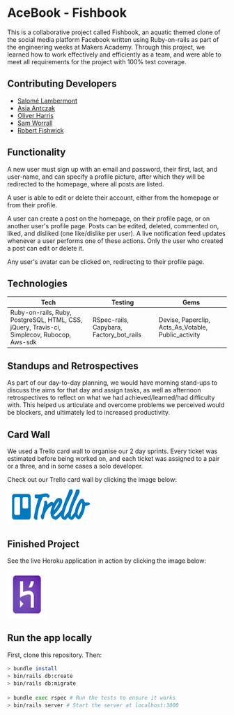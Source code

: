 # AceBook - Fishbook

This is a collaborative project called Fishbook, an aquatic themed clone of the social media platform Facebook written using Ruby-on-rails as part of the engineering weeks at Makers Academy. Through this project, we learned how to work effectively and efficiently as a team, and were able to meet all requirements for the project with 100% test coverage.


## Contributing Developers
- [Salomé Lambermont](https://github.com/Slambermont)
- [Asia Antczak](https://github.com/asiaantczak)
- [Oliver Harris](https://github.com/revilo1882)
- [Sam Worrall](https://github.com/samworrall)
- [Robert Fishwick](https://github.com/afishcalledrob)


## Functionality

 A new user must sign up with an email and password, their first, last, and user-name, and can specify a profile picture, after which they will be redirected to the homepage, where all posts are listed.

 A user is able to edit or delete their account, either from the homepage or from their profile.

A user can create a post on the homepage, on their profile page, or on another user's profile page. Posts can be edited, deleted, commented on, liked, and disliked (one like/dislike per user). A live notification feed updates whenever a user performs one of these actions. Only the user who created a post can edit or delete it.

Any user's avatar can be clicked on, redirecting to their profile page.


## Technologies

| Tech | Testing | Gems |
|---|---|---|
| Ruby-on-rails, Ruby, PostgreSQL, HTML, CSS, jQuery, Travis-ci, Simplecov, Rubocop, Aws-sdk | RSpec-rails, Capybara, Factory_bot_rails | Devise, Paperclip, Acts_As_Votable, Public_activity |


## Standups and Retrospectives

As part of our day-to-day planning, we would have morning stand-ups to discuss the aims for that day and assign tasks, as well as afternoon retrospectives to reflect on what we had achieved/learned/had difficulty with. This helped us articulate and overcome problems we perceived would be blockers, and ultimately led to increased productivity.


## Card Wall
We used a Trello card wall to organise our 2 day sprints. Every ticket was estimated before being worked on, and each ticket was assigned to a pair or a three, and in some cases a solo developer.

Check out our Trello card wall by clicking the image below:

<a href="https://trello.com/b/FfooEp0e/acebook-lahwf"><img src="logos/Trello.png" height="80" width="190"></a>


## Finished Project

See the live Heroku application in action by clicking the image below:

<a href="https://morning-everglades-97311.herokuapp.com/"><img src="logos/Heroku.png" height="110" width="90"></a>


## Run the app locally

First, clone this repository. Then:

```bash
> bundle install
> bin/rails db:create
> bin/rails db:migrate

> bundle exec rspec # Run the tests to ensure it works
> bin/rails server # Start the server at localhost:3000
```
